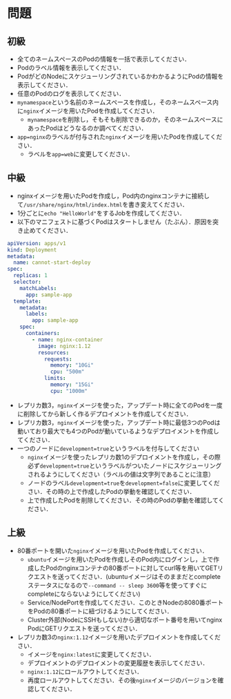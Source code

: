 # 問題

## 初級
- 全てのネームスペースのPodの情報を一括で表示してください．
- Podのラベル情報を表示してください．
- PodがどのNodeにスケジューリングされているかわかるようにPodの情報を表示してください．
- 任意のPodのログを表示してください．
- `mynamespace`という名前のネームスペースを作成し，そのネームスペース内に`nginx`イメージを用いたPodを作成してください．
  - `mynamespace`を削除し，そもそも削除できるのか，そのネームスペースにあったPodはどうなるのか調べてください．
- `app=nginx`のラベルが付与された`nginx`イメージを用いたPodを作成してください．
  - ラベルを`app=web`に変更してください．

## 中級
- nginxイメージを用いたPodを作成し，Pod内のnginxコンテナに接続して`/usr/share/nginx/html/index.html`を書き変えてください．
- 1分ごとに`echo "HelloWorld"`をするJobを作成してください．
- 以下のマニフェストに基づくPodはスタートしません（たぶん）．原因を突き止めてください．
```yaml
apiVersion: apps/v1
kind: Deployment
metadata:
  name: cannot-start-deploy
spec:
  replicas: 1
  selector:
    matchLabels:
      app: sample-app
  template:
    metadata:
      labels:
        app: sample-app
    spec:
      containers:
        - name: nginx-container
          image: nginx:1.12
          resources:
            requests:
              memory: "10Gi"
              cpu: "500m"
            limits:
              memory: "15Gi"
              cpu: "1000m"
```
- レプリカ数3，`nginx`イメージを使った，アップデート時に全てのPodを一度に削除してから新しく作るデプロイメントを作成してください．
- レプリカ数3，`nginx`イメージを使った，アップデート時に最低3つのPodは動いており最大でも4つのPodが動いているようなデプロイメントを作成してください．
- 一つのノードに`development=true`というラベルを付与してください
  - `nginx`イメージを使ったレプリカ数1のデプロイメントを作成し，その際必ず`development=true`というラベルがついたノードにスケジューリングされるようにしてください（ラベルの値は文字列であることに注意）
  - ノードのラベル`development=true`を`development=false`に変更してください．その時の上で作成したPodの挙動を確認してください．
  - 上で作成したPodを削除してください．その時のPodの挙動を確認してください．

## 上級
- 80番ポートを開いた`nginx`イメージを用いたPodを作成してください．
  - `ubuntu`イメージを用いたPodを作成しそのPod内にログインし，上で作成したPodのnginxコンテナの80番ポートに対してcurl等を用いてGETリクエストを送ってください．(ubuntuイメージはそのままだとcompleteステータスになるので`--command -- sleep 3600`等を使ってすぐにcompleteにならないようにしてください)
  - Service/NodePortを作成してください．このときNodeの8080番ポートをPodの80番ポートに紐づけるようにしてください．
  - Cluster外部(NodeにSSHもしない)から適切なポート番号を用いてnginx PodにGETリクエストを送ってください．
- レプリカ数3の`nginx:1.12`イメージを用いたデプロイメントを作成してください．
  - イメージを`nginx:latest`に変更してください．
  - デプロイメントのデプロイメントの変更履歴を表示してください．
  - `nginx:1.12`にロールアウトしてください．
  - 再度ロールアウトしてください．その後`nginx`イメージのバージョンを確認してください．